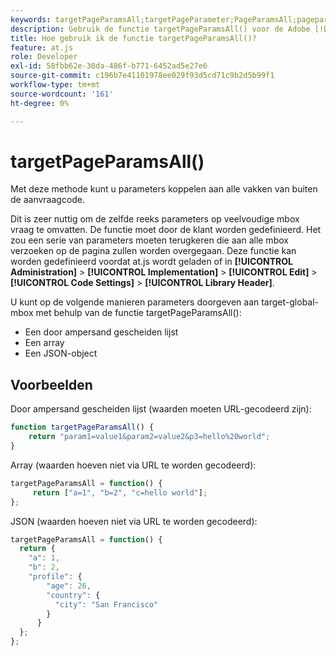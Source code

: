 ```yaml
---
keywords: targetPageParamsAll;targetPageParameter;PageParamsAll;pageparamsall;page params;page parameters;at.js;function;function
description: Gebruik de functie targetPageParamsAll() voor de Adobe [!DNL Target] op.js JavaScript-bibliotheek om parameters toe te voegen aan alle vakken van buiten de aanvraagcode.
title: Hoe gebruik ik de functie targetPageParamsAll()?
feature: at.js
role: Developer
exl-id: 58fbb62e-30da-486f-b771-6452ad5e27e6
source-git-commit: c196b7e41101978ee029f93d5cd71c9b2d5b99f1
workflow-type: tm+mt
source-wordcount: '161'
ht-degree: 0%

---
```


# targetPageParamsAll()

Met deze methode kunt u parameters koppelen aan alle vakken van buiten de aanvraagcode.

Dit is zeer nuttig om de zelfde reeks parameters op veelvoudige mbox vraag te omvatten. De functie moet door de klant worden gedefinieerd. Het zou een serie van parameters moeten terugkeren die aan alle mbox verzoeken op de pagina zullen worden overgegaan. Deze functie kan worden gedefinieerd voordat at.js wordt geladen of in **[!UICONTROL Administration]** > **[!UICONTROL Implementation]** > **[!UICONTROL Edit]** > **[!UICONTROL Code Settings]** > **[!UICONTROL Library Header]**.

U kunt op de volgende manieren parameters doorgeven aan target-global-mbox met behulp van de functie targetPageParamsAll():

* Een door ampersand gescheiden lijst
* Een array
* Een JSON-object

## Voorbeelden

Door ampersand gescheiden lijst (waarden moeten URL-gecodeerd zijn):

```javascript
function targetPageParamsAll() { 
    return "param1=value1&param2=value2&p3=hello%20world"; 
}
```

Array (waarden hoeven niet via URL te worden gecodeerd):

```javascript
targetPageParamsAll = function() { 
     return ["a=1", "b=2", "c=hello world"]; 
};
```

JSON (waarden hoeven niet via URL te worden gecodeerd):

```javascript
targetPageParamsAll = function() { 
  return { 
    "a": 1, 
    "b": 2, 
    "profile": { 
        "age": 26, 
        "country": { 
          "city": "San Francisco" 
        } 
      } 
  }; 
};
```
